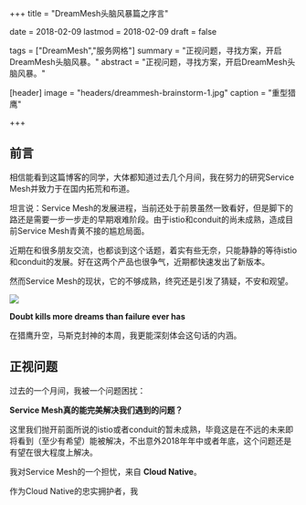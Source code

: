+++
title = "DreamMesh头脑风暴篇之序言"

date = 2018-02-09
lastmod = 2018-02-09
draft = false

tags = ["DreamMesh","服务网格"]
summary = "正视问题，寻找方案，开启DreamMesh头脑风暴。"
abstract = "正视问题，寻找方案，开启DreamMesh头脑风暴。"

[header]
image = "headers/dreammesh-brainstorm-1.jpg"
caption = "重型猎鹰"

+++

## 前言

相信能看到这篇博客的同学，大体都知道过去几个月间，我在努力的研究Service Mesh并致力于在国内拓荒和布道。

坦言说：Service Mesh的发展进程，当前还处于前景虽然一致看好，但是脚下的路还是需要一步一步走的早期艰难阶段。由于istio和conduit的尚未成熟，造成目前Service Mesh青黄不接的尴尬局面。

近期在和很多朋友交流，也都谈到这个话题，着实有些无奈，只能静静的等待istio和conduit的发展。好在这两个产品也很争气，近期都快速发出了新版本。

然而Service Mesh的现状，它的不够成熟，终究还是引发了猜疑，不安和观望。

![](images/doubt-kills-dreams.jpg)

**Doubt kills more dreams than failure ever has**

在猎鹰升空，马斯克封神的本周，我更能深刻体会这句话的内涵。

## 正视问题

过去的一个月间，我被一个问题困扰：

**Service Mesh真的能完美解决我们遇到的问题？**

这里我们抛开前面所说的istio或者conduit的暂未成熟，毕竟这是在不远的未来即将看到（至少有希望）能被解决，不出意外2018年年中或者年底，这个问题还是有望在很大程度上解决。

我对Service Mesh的一个担忧，来自 **Cloud Native**。

作为Cloud Native的忠实拥护者，我






